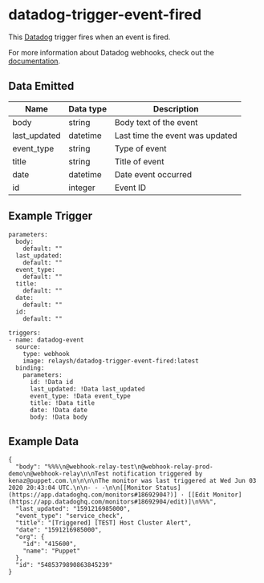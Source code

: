 # datadog-trigger-event-fired 

This [Datadog](https://datadog.com) trigger fires when an event is fired. 

For more information about Datadog webhooks, check out the [documentation](https://docs.datadoghq.com/integrations/webhooks/).

## Data Emitted 

| Name | Data type | Description | 
|------|-----------|-------------|
| body | string | Body text of the event | 
| last_updated | datetime | Last time the event was updated | 
| event_type | string | Type of event | 
| title | string | Title of event | 
| date | datetime | Date event occurred | 
| id | integer | Event ID |  

## Example Trigger 

```
parameters:
  body:
    default: ""
  last_updated:
    default: ""
  event_type:
    default: ""
  title:
    default: ""
  date:
    default: ""
  id:
    default: ""

triggers:
- name: datadog-event
  source:
    type: webhook
    image: relaysh/datadog-trigger-event-fired:latest
  binding:
    parameters:
      id: !Data id
      last_updated: !Data last_updated
      event_type: !Data event_type
      title: !Data title
      date: !Data date 
      body: !Data body
```

## Example Data

```
{
  "body": "%%%\n@webhook-relay-test\n@webhook-relay-prod-demo\n@webhook-relay\n\nTest notification triggered by kenaz@puppet.com.\n\n\n\nThe monitor was last triggered at Wed Jun 03 2020 20:43:04 UTC.\n\n- - -\n\n[[Monitor Status](https://app.datadoghq.com/monitors#18692904?)] · [[Edit Monitor](https://app.datadoghq.com/monitors#18692904/edit)]\n%%%",
  "last_updated": "1591216985000",
  "event_type": "service_check",
  "title": "[Triggered] [TEST] Host Cluster Alert",
  "date": "1591216985000",
  "org": {
    "id": "415600",
    "name": "Puppet"
  },
  "id": "5485379890863845239"
}
```